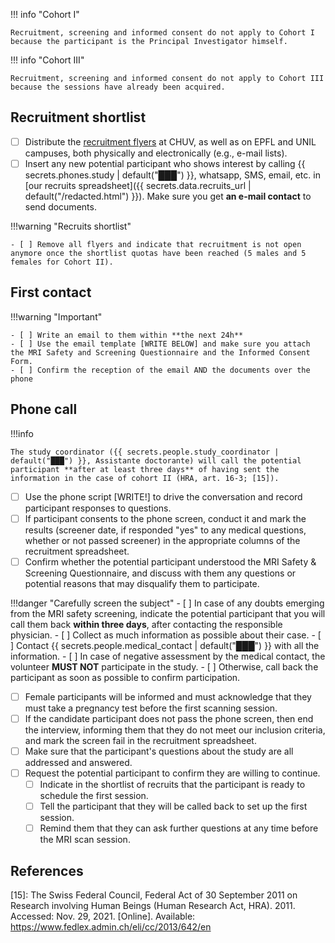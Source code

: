 
!!! info "Cohort I"

	Recruitment, screening and informed consent do not apply to Cohort I because the participant is the Principal Investigator himself.

!!! info "Cohort III"

	Recruitment, screening and informed consent do not apply to Cohort III because the sessions have already been acquired.

## Recruitment shortlist

- [ ] Distribute the [recruitment flyers](../assets/files/flyer_FR.pdf) at CHUV, as well as on EPFL and UNIL campuses, both physically and electronically (e.g., e-mail lists).
- [ ] Insert any new potential participant who shows interest by calling {{ secrets.phones.study | default("███") }}, whatsapp, SMS, email, etc. in [our recruits spreadsheet]({{ secrets.data.recruits_url | default("/redacted.html") }}). Make sure you get **an e-mail contact** to send documents.

!!!warning "Recruits shortlist"

	- [ ] Remove all flyers and indicate that recruitment is not open anymore once the shortlist quotas have been reached (5 males and 5 females for Cohort II).

## First contact

!!!warning "Important"
	
	- [ ] Write an email to them within **the next 24h**
	- [ ] Use the email template [WRITE BELOW] and make sure you attach the MRI Safety and Screening Questionnaire and the Informed Consent Form.
	- [ ] Confirm the reception of the email AND the documents over the phone

## Phone call

!!!info

	The study coordinator ({{ secrets.people.study_coordinator | default("███") }}, Assistante doctorante) will call the potential participant **after at least three days** of having sent the information in the case of cohort II (HRA, art. 16-3; [15]).

- [ ] Use the phone script [WRITE!] to drive the conversation and record participant responses to questions.
- [ ] If participant consents to the phone screen, conduct it and mark the results (screener date, if responded "yes" to any medical questions, whether or not passed screener) in the appropriate columns of the recruitment spreadsheet.
- [ ] Confirm whether the potential participant understood the MRI Safety & Screening Questionnaire, and discuss with them any questions or potential reasons that may disqualify them to participate.

!!!danger "Carefully screen the subject"
    - [ ] In case of any doubts emerging from the MRI safety screening, indicate the potential participant that you will call them back **within three days**, after contacting the responsible physician.
    - [ ] Collect as much information as possible about their case.
    - [ ] Contact {{ secrets.people.medical_contact | default("███") }} with all the information.
    - [ ] In case of negative assessment by the medical contact, the volunteer **MUST NOT** participate in the study.
    - [ ] Otherwise, call back the participant as soon as possible to confirm participation.

- [ ] Female participants will be informed and must acknowledge that they must take a pregnancy test before the first scanning session.
- [ ] If the candidate participant does not pass the phone screen, then end the interview, informing them that they do not meet our inclusion criteria, and mark the screen fail in the recruitment spreadsheet.
- [ ] Make sure that the participant's questions about the study are all addressed and answered.
- [ ] Request the potential participant to confirm they are willing to continue.
	- [ ] Indicate in the shortlist of recruits that the participant is ready to schedule the first session.
	- [ ] Tell the participant that they will be called back to set up the first session.
	- [ ] Remind them that they can ask further questions at any time before the MRI scan session.

## References
[15]: The Swiss Federal Council, Federal Act of 30 September 2011 on Research involving Human Beings (Human Research Act, HRA). 2011. Accessed: Nov. 29, 2021. [Online]. Available: https://www.fedlex.admin.ch/eli/cc/2013/642/en
